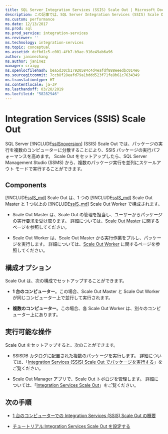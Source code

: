 ```yaml
---
title: SQL Server Integration Services (SSIS) Scale Out | Microsoft Docs
description: この記事では、SQL Server Integration Services (SSIS) Scale Out 機能の概要を提供します。この機能は、SSIS パッケージの実行パフォーマンスを高めます
ms.custom: performance
ms.date: 12/13/2017
ms.prod: sql
ms.prod_service: integration-services
ms.reviewer: ''
ms.technology: integration-services
ms.topic: conceptual
ms.assetid: dcfbd1c5-c001-4fb7-b9ae-916e49ab6a96
author: janinezhang
ms.author: janinez
manager: craigg
ms.openlocfilehash: bea5d30cb17920584c4d4eafdf888eeedbc014e6
ms.sourcegitcommit: 7ccb8f28eafd79a1bddd523f71fe8b61c7634349
ms.translationtype: HT
ms.contentlocale: ja-JP
ms.lasthandoff: 03/20/2019
ms.locfileid: "58282946"
---
```

# <a name="integration-services-ssis-scale-out"></a>Integration Services (SSIS) Scale Out
SQL Server [!INCLUDE[ssISnoversion](../../includes/ssisnoversion-md.md)] (SSIS) Scale Out では、パッケージの実行を複数のコンピューターに分散することにより、SSIS パッケージの実行パフォーマンスを高めます。 Scale Out をセットアップしたら、SQL Server Management Studio (SSMS) から、複数のパッケージ実行を並列にスケールアウト モードで実行することができます。

## <a name="components"></a>Components
[!INCLUDE[ssIS_md](../../includes/ssis-md.md)] Scale Out は、1 つの [!INCLUDE[ssIS_md](../../includes/ssis-md.md)] Scale Out Master と 1 つ以上の [!INCLUDE[ssIS_md](../../includes/ssis-md.md)] Scale Out Worker で構成されます。

-   Scale Out Master は、Scale Out の管理を担当し、ユーザーからパッケージの実行要求を受け取ります。 詳細については、[Scale Out Master](integration-services-ssis-scale-out-master.md) に関するページを参照してください。

-   Scale Out Worker は、Scale Out Master から実行作業をプルし、パッケージを実行します。 詳細については、[Scale Out Worker](integration-services-ssis-scale-out-worker.md) に関するページを参照してください。

## <a name="configuration-options"></a>構成オプション
Scale Out は、次の構成でセットアップすることができます。

-   **1 台のコンピューター**。この場合、Scale Out Master と Scale Out Worker が同じコンピューター上で並行して実行されます。

-   **複数のコンピューター**。この場合、各 Scale Out Worker は、別々のコンピューター上にあります。

## <a name="what-you-can-do"></a>実行可能な操作
Scale Out をセットアップすると、次のことができます。

-   SSISDB カタログに配置された複数のパッケージを実行します。 詳細については、「[Integration Services (SSIS) Scale Out でパッケージを実行する](run-packages-in-integration-services-ssis-scale-out.md)」をご覧ください。

-   Scale Out Manager アプリで、Scale Out トポロジを管理します。 詳細については、「[Integration Services Scale Out](integration-services-ssis-scale-out-manager.md)」をご覧ください。

## <a name="next-steps"></a>次の手順
-   [1 台のコンピューターでの Integration Services (SSIS) Scale Out の概要](get-started-with-ssis-scale-out-onebox.md)

-   [チュートリアル:Integration Services Scale Out を設定する](walkthrough-set-up-integration-services-scale-out.md)

